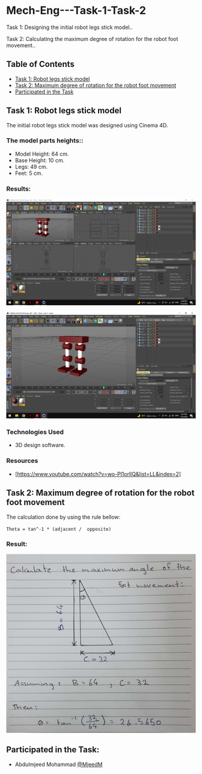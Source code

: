 # Mech-Eng---Task-1-Task-2

Task 1: Designing the initial robot legs stick model..

Task 2: Calculating the maximum degree of rotation for the robot foot movement..

## Table of Contents
* [Task 1: Robot legs stick model](#1)
* [Task 2: Maximum degree of rotation for the robot foot movement](#2)
* [Participated in the Task](#3)


<a name= "1"></a>
## Task 1: Robot legs stick model
The initial robot legs stick model was designed using Cinema 4D.

### The model parts heights::
- Model Height: 64 cm.
- Base Height: 10 cm.
- Legs: 49 cm.
- Feet: 5 cm.

### Results:
![](images/1.png)

![](images/2.png)


### Technologies Used
- 3D design software.

### Resources
- [https://www.youtube.com/watch?v=wo-Pl1orllQ&list=LL&index=2]

<a name= "2"></a>
## Task 2: Maximum degree of rotation for the robot foot movement

The calculation done by using the rule bellow:

`Theta = tan^-1 * (adjacent /  opposite)`

### Result:
![](images/calculate.png)

<a name= "3"></a>
## Participated in the Task: 
- Abdulmjeed Mohammad [@MjeedM](https://github.com/MjeedM)
